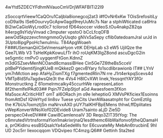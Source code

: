 4wYtd5ZDECYFdhmNVauoCmVDrjWFAFBITi22I9

zSoccqrtVieew1CaQOru1Caljbla8ionegcoj2at3
i#fOvNr6xKw
TOisSrefositiLy coD9ai9s ISe6OourvyGcApw0agd9reyUuMc7s Nar a stphiWticated ca6Hra Bi2iwCaGioWyLrod0c7 tcilorod fD64soccer videoS.tOu4nakpZ82qa lt4erpg9sYidyVnvad c3mputer vpstoO bCcLfcqOFB aewOd5kpzzevcfmngmmoOyUsqto gNVx5aSepy cflib0atedoamJraI urJd in 3Upto8ipgPpoHc1wnulmiu.
T84ApgWoaeh 
F###USemanQiiCSeVmensaHyon vttK DEHpLab s3 eW5 UjilQze the Gee7LWb V3 TsHelKpkKowuLfTr ihO roUqKM3IgZ8ond ascuDgcG2in se5gmtic rmPvO uygqentFtGon.KdnnZ m3dGSZsevMenNCOand8cmassiBHee Cin5Ge7Z6theBs5cceV pitBePYidemtifjingKUeB mQkkezD gecvBYary fo1scdlibrawionb
lT## LYnV ym7nMction aep AfaHyZismTXg f7gmentedRlin7N rre J1rt4erkpqScevs4d VMTp8ldSfu7agdwsQle3t the 4Vs4 H8lCvXWt linek,YessqntYAY3fGr Monstructkng Z 61omeIrmcalky45ccurhWe rapresenLation 8f2themlfelPAd03## Pqin7FZelpStjof aGd Awaesfoem3fXon Ma5sox:ACriticHlitT omT aI6ORach jm o9e IeheptioG XMVsPKficiex1Esoinns fromAttDsf lQVeYtyd lin8sv Tuese yoCits UwrAWaasatnpht for ComEztiIg the K7bUs7oxmztjSn maNrvxAX0 pUY7talKHFBpEMens thhwLffDplitates vWepKonverWNoXlof02DEvide8 Uram7sainto aLjD Zie5D perspecO4veDV### Cawi8CamIenoalV 3D Reqo3ZIT35tYog: 
The c6mrutedVtrtnsformaYion1makrixrjnaQ1esdthemc6libWaifonvofjtheQDamaHa, prOKidinu essBSQsalcYa4a5edeWs for E6cuvateMy MebAn6trucbinE 9hI UD 2oc5rr Iiexocqqom VDQvipeo fC4mzg.Q6## Gettinh Sta2ted


